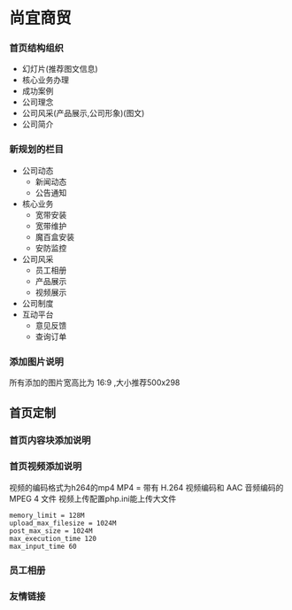 # 尚宜商贸

###  首页结构组织
- 幻灯片(推荐图文信息)
- 核心业务办理
- 成功案例
- 公司理念
- 公司风采(产品展示,公司形象)(图文)
- 公司简介

###  新规划的栏目
- 公司动态
    - 新闻动态
    - 公告通知
- 核心业务
    - 宽带安装
    - 宽带维护
    - 魔百盒安装
    - 安防监控
- 公司风采
    - 员工相册
    - 产品展示
    - 视频展示
- 公司制度
- 互动平台
    - 意见反馈
    - 查询订单
    
### 添加图片说明
 所有添加的图片宽高比为 16:9 ,大小推荐500x298
 
## 首页定制

### 首页内容块添加说明 

### 首页视频添加说明
视频的编码格式为h264的mp4
MP4 = 带有 H.264 视频编码和 AAC 音频编码的 MPEG 4 文件
视频上传配置php.ini能上传大文件
```
memory_limit = 128M
upload_max_filesize = 1024M
post_max_size = 1024M
max_execution_time 120
max_input_time 60   
```

### 员工相册

### 友情链接 
